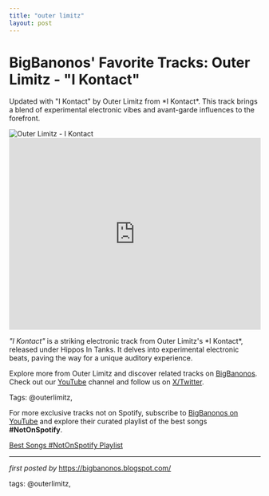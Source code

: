 ```yaml
---
title: "outer limitz"
layout: post
---
```

<!-- Post Title -->
<h1 >BigBanonos' Favorite Tracks: Outer Limitz - "I Kontact"</h1> <!-- Introductory Text -->
<p >Updated with "I Kontact" by Outer Limitz from *I Kontact*. This track brings a blend of experimental electronic vibes and avant-garde influences to the forefront.</p> <!-- Featured Image -->
<div > <img src="https://media.pitchfork.com/photos/5929f509d7a71d1ea569b033/master/pass/e4e6cff3.jpg" alt="Outer Limitz - I Kontact" />
</div> <!-- YouTube Video Embed -->
<div > <iframe width="100%" height="385" src="https://www.youtube.com/embed/vsbDF3akRUY" title="I Kontact" frameborder="0" allow="accelerometer; autoplay; clipboard-write; encrypted-media; gyroscope; picture-in-picture; web-share" referrerpolicy="strict-origin-when-cross-origin" allowfullscreen></iframe>
</div> <!-- Song Information -->
<div > <p><em>"I Kontact"</em> is a striking electronic track from Outer Limitz's *I Kontact*, released under Hippos In Tanks. It delves into experimental electronic beats, paving the way for a unique auditory experience.</p>
</div> <!-- Footer Links -->
<div > <p>Explore more from Outer Limitz and discover related tracks on <a href="https://bigbanonos.blogspot.com/" target="_blank">BigBanonos</a>. Check out our <a href="https://www.youtube.com/@BigBanonos" target="_blank">YouTube</a> channel and follow us on <a href="https://x.com/bigbanonos" target="_blank">X/Twitter</a>.</p>
</div> <!-- Tags -->
<p >Tags: @outerlimitz,</p>


<!--Subscribe and Playlist Links-->
<div>
    <p>For more exclusive tracks not on Spotify, subscribe to <a href="https://www.youtube.com/@BigBanonos" target="_blank">BigBanonos on YouTube</a> and explore their curated playlist of the best songs <strong>#NotOnSpotify</strong>.</p>
    <p><a href="https://www.youtube.com/playlist?list=PLtuNtuTatqI0kFahUCbtbfenC_ET5O_tr" target="_blank">Best Songs #NotOnSpotify Playlist<br /></a></p></div>

<hr />

<p><em>first posted by</em> <a href="https://bigbanonos.blogspot.com/" rel="noopener" target="_new">https://bigbanonos.blogspot.com/</a></p>

<p>tags: @outerlimitz,</p>
